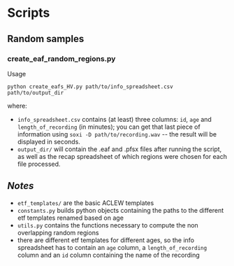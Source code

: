 # Scripts

## Random samples

### create_eaf_random_regions.py

Usage

```
python create_eafs_HV.py path/to/info_spreadsheet.csv path/to/output_dir
```

where:
- `info_spreadsheet.csv` contains (at least) three columns: `id`, `age` and `length_of_recording` (in minutes); you can get that last piece of information using `soxi -D path/to/recording.wav` -- the result will be displayed in seconds.
- `output_dir/` will contain the .eaf and .pfsx files after running the script, as well as the recap spreadsheet of which regions were chosen for each file processed.


## _Notes_

- `etf_templates/` are the basic ACLEW templates
- `constants.py` builds python objects containing the paths to the different etf templates renamed based on age
- `utils.py` contains the functions necessary to compute the non overlapping random regions
- there are different etf templates for different ages, so the info spreadsheet has to contain an `age` column, a `length_of_recording` column and an `id` column containing the name of the recording

